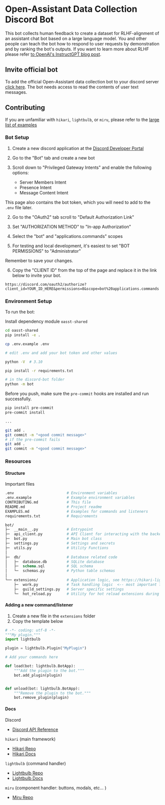 # Open-Assistant Data Collection Discord Bot

This bot collects human feedback to create a dataset for RLHF-alignment of an
assistant chat bot based on a large language model. You and other people can
teach the bot how to respond to user requests by demonstration and by ranking
the bot's outputs. If you want to learn more about RLHF please refer
[to OpenAI's InstructGPT blog post](https://openai.com/blog/instruction-following/).

## Invite official bot

To add the official Open-Assistant data collection bot to your discord server
[click here](https://discord.com/api/oauth2/authorize?client_id=1054078345542910022&permissions=1634235579456&scope=bot%20applications.commands).
The bot needs access to read the contents of user text messages.

## Contributing

If you are unfamiliar with `hikari`, `lightbulb`, or `miru`, please refer to the
[large list of examples](https://gist.github.com/AlexanderHOtt/7805843a7120f755938a3b75d680d2e7)

### Bot Setup

1. Create a new discord application at the
   [Discord Developer Portal](https://discord.com/developers/applications)

1. Go to the "Bot" tab and create a new bot

1. Scroll down to "Privileged Gateway Intents" and enable the following options:

   - Server Members Intent
   - Presence Intent
   - Message Content Intent

This page also contains the bot token, which you will need to add to the `.env`
file later.

2. Go to the "OAuth2" tab scroll to "Default Authorization Link"

3. Set "AUTHORIZATION METHOD" to "In-app Authorization"

4. Select the "bot" and "applications.commands" scopes

5. For testing and local development, it's easiest to set "BOT PERMISSIONS" to
   "Administrator"

Remember to save your changes.

6. Copy the "CLIENT ID" from the top of the page and replace it in the link
   below to invite your bot.

```
https://discord.com/oauth2/authorize?client_id=YOUR_ID_HERE&permissions=8&scope=bot%20applications.commands
```

### Environment Setup

To run the bot:

Install dependency module `oasst-shared`

```bash
cd oasst-shared
pip install -e .
```

```bash
cp .env.example .env

# edit .env and add your bot token and other values

python -V  # 3.10

pip install -r requirements.txt

# in the discord-bot folder
python -m bot
```

Before you push, make sure the `pre-commit` hooks are installed and run
successfully.

```bash
pip install pre-commit
pre-commit install

...

git add .
git commit -m "<good commit message>"
# if the pre-commit fails
git add .
git commit -m "<good commit message>"
```

### Resources

#### Structure

Important files

```graphql
.env                        # Environment variables
.env.example                # Example environment variables
CONTRIBUTING.md             # This file
README.md                   # Project readme
EXAMPLES.md                 # Examples for commands and listeners
requirements.txt            # Requirements

bot/
├─  __main__.py             # Entrypoint
├─  api_client.py           # API Client for interacting with the backend
├─  bot.py                  # Main bot class
├─  settings.py             # Settings and secrets
├─  utils.py                # Utility Functions
│
├─  db/                     # Database related code
│   ├─  database.db         # SQLite database
│   ├─  schema.sql          # SQL schema
│   └─  schemas.py          # Python table schemas
│
└── extensions/             # Application logic, see https://hikari-lightbulb.readthedocs.io/en/latest/guides/extensions.html
    ├─  work.py             # Task handling logic  <-- most important file
    ├─  guild_settings.py   # Server specific settings
    └─  hot_reload.py       # Utility for hot reload extensions during development
```

#### Adding a new command/listener

1. Create a new file in the `extensions` folder
2. Copy the template below

```py
# -*- coding: utf-8 -*-
"""My plugin."""
import lightbulb

plugin = lightbulb.Plugin("MyPlugin")

# Add your commands here

def load(bot: lightbulb.BotApp):
    """Add the plugin to the bot."""
    bot.add_plugin(plugin)


def unload(bot: lightbulb.BotApp):
    """Remove the plugin to the bot."""
    bot.remove_plugin(plugin)
```

#### Docs

Discord

- [Discord API Reference](https://discord.com/developers/docs/intro)

`hikari` (main framework)

- [Hikari Repo](https://github.com/hikari-py/hikari)
- [Hikari Docs](https://docs.hikari-py.dev/en/latest/)

`lightbulb` (command handler)

- [Lightbulb Repo](https://github.com/tandemdude/hikari-lightbulb)
- [Lightbulb Docs](https://hikari-lightbulb.readthedocs.io/en/latest/)

`miru` (component handler: buttons, modals, etc... )

- [Miru Repo](https://github.com/HyperGH/hikari-miru)
